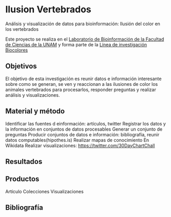 # Ilusion Vertebrados
Análisis y visualización de datos para bioinformación: Ilusión del color en los vertebrados

Este proyecto se realiza en el [Laboratorio de Bioinformación de la Facultad de Ciencias de la UNAM](https://sites.google.com/a/ciencias.unam.mx/layla-michan/Home) y forma parte de la [Línea de investigación Biocolores](https://sites.google.com/a/ciencias.unam.mx/layla-michan/hub-biocolores)

## Objetivos
El objetivo de esta investigación es reunir datos e información interesante sobre como se generan, se ven y reaccionan a las ilusiones de color los animales vertebrados para procesarlos, responder preguntas y realizar análisis y visualizaciones.

## Material y método
Identificar las fuentes d einformación: artículos, twitter
Registrar los datos y la información en conjuntos de datos procesables
Generar un conjunto de preguntas
Producir conjuntos de datos e información: bibliografía, reunir datos computables(hipothes.is)
Realizar mapas de conocimiento En Wikidata
Realizar visualizaciones: https://twitter.com/30DayChartChall

## Resultados

## Productos
Artículo
Colecciones
Visualizaciones

## Bibliografía
